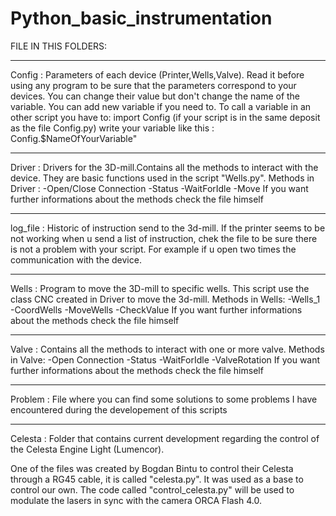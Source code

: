 # Python_basic_instrumentation

FILE IN THIS FOLDERS:

--------------------

Config : Parameters of each device (Printer,Wells,Valve). Read it before using any program to be sure that the parameters correspond to your devices. You can change their value but don't change the name of the variable. You can add new variable if you need to. To call a variable in an other script you have to:
	import Config (if your script is in the same deposit as the file Config.py)
	write your variable like this : Config.$NameOfYourVariable"

----------------------------------------------------

Driver : Drivers for the 3D-mill.Contains all the methods to interact with the device. They are basic functions used in the script "Wells.py".
Methods in Driver :
	-Open/Close Connection
	-Status
	-WaitForIdle
	-Move
If you want further informations about the methods check the file himself

----------------------------------------------------

log_file : Historic of instruction send to the 3d-mill. If the printer seems to be not working when u send a list of instruction, chek the file to be sure there is not a problem with your script. For example if u open two times the communication with the device.

----------------------------------------------------

Wells : Program to move the 3D-mill to specific wells. This script use the class CNC created in Driver to move the 3d-mill.
Methods in Wells:
	-Wells_1
	-CoordWells
	-MoveWells
	-CheckValue
If you want further informations about the methods check the file himself 

----------------------------------------------------

Valve : Contains all the methods to interact with one or more valve.
Methods in Valve:
	-Open Connection
	-Status
	-WaitForIdle
	-ValveRotation
If you want further informations about the methods check the file himself

----------------------------------------------------

Problem : File where you can find some solutions to some problems I have encountered during the developement of this scripts

----------------------------------------------------

Celesta : Folder that contains current development regarding the control of the Celesta Engine Light (Lumencor).

One of the files was created by Bogdan Bintu to control their Celesta through a RG45 cable, it is called "celesta.py". It was used as a base to control our own.
The code called "control_celesta.py" will be used to modulate the lasers in sync with the camera ORCA Flash 4.0.
